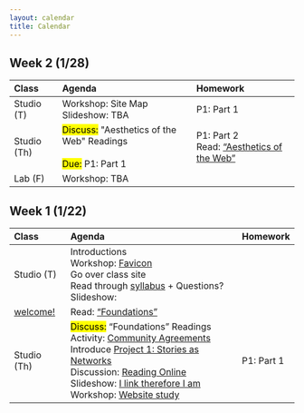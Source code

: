 ```yaml
---
layout: calendar
title: Calendar
---
```


## Week 2 (1/28)

| Class | Agenda | Homework |
| :--- | :--- | :--- |
| Studio (T) | Workshop: Site Map <br> Slideshow: TBA | P1: Part 1 |
| Studio (Th) | <mark>Discuss:</mark> "Aesthetics of the Web" Readings <br><br> <mark>Due:</mark> P1: Part 1 | P1: Part 2 <br> Read: [“Aesthetics of the Web”](/readings)|
| Lab (F) | Workshop: TBA | 


## Week 1 (1/22)

| Class | Agenda | Homework |
| :--- | :--- | :--- |
| Studio (T) | Introductions <br> Workshop: [Favicon](https://docs.google.com/document/d/15gawrRKPkf1NcipJBp7a2IdEg07WG9u_MQRmT1WmN10) <br> Go over class site <br> Read through [syllabus](https://docs.google.com/document/d/1uSgmvAGwzk8EYUbHQHOVSNhdZ7VOn7vngCplt9J2pqA) + Questions? <br> Slideshow: 
[welcome!](https://docs.google.com/presentation/d/1f7qVdDIVPINYQj4OOlERW2-gvYMpgIfqAQGvswgvRPo) | Read: [“Foundations”](/readings) |
| Studio (Th) | <mark>Discuss:</mark> “Foundations” Readings <br> Activity: [Community Agreements](https://docs.google.com/document/d/1i55FJ_lb1K7ETel3twwHfizbgWAQASpA8uSQbNtKkAI) <br> Introduce [Project 1: Stories as Networks](https://docs.google.com/document/d/1zp0CmThBfNv7nspoN9clikp86TO3blp8oSBTKPjJ4Jg) <br> Discussion: [Reading Online](https://docs.google.com/document/d/1eldKB3vy3Ei_Ijqtt5Xr-Ula0woy5pQwa74igyVMSPA) <br>Slideshow: [I link therefore I am](https://docs.google.com/presentation/d/13nYlcW4wtUVhvniijnz95lWh64OlPd4ZSx5KItoFyw8) <br> Workshop: [Website study](https://docs.google.com/document/d/1Rhbj6VSNq8suv3Ya1WtJ5XwoBIpw6779jpxOwIsoFGY)| P1: Part 1 || Lab (F) | Workshop: File Structure and FTP | Homepage <br> Introduction Webring |

